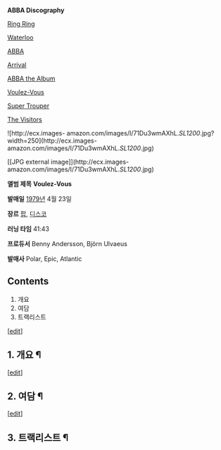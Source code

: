**ABBA Discography**

[Ring Ring](Ring%20Ring%20%28%EC%95%A8%EB%B2%94%29.md)

[Waterloo](Waterloo%20%28%EC%95%A8%EB%B2%94%29.md)

[ABBA](ABBA%20%28%EC%95%A8%EB%B2%94%29.md)

[Arrival](Arrival.md)

[ABBA the Album](ABBA%20the%20Album.md)

[Voulez-Vous](Voulez-Vous.md)

[Super Trouper](Super%20Trouper.md)

[The Visitors](The%20Visitors.md)

  

![http://ecx.images-
amazon.com/images/I/71Du3wmAXhL._SL1200_.jpg?width=250](http://ecx.images-
amazon.com/images/I/71Du3wmAXhL._SL1200_.jpg)

[[JPG external image]](http://ecx.images-
amazon.com/images/I/71Du3wmAXhL._SL1200_.jpg)

**앨범 제목**
**Voulez-Vous**

**발매일**
[1979년](1979%EB%85%84.md) 4월 23일

**장르**
[팝](%ED%8C%9D.md), [디스코](%EB%94%94%EC%8A%A4%EC%BD%94.md)

**러닝 타임**
41:43

**프로듀서**
Benny Andersson, Björn Ulvaeus

**발매사**
Polar, Epic, Atlantic

  

## Contents

    

1. 개요 
2. 여담 
3. 트랙리스트 

[[edit](http://rigvedawiki.net/r1/wiki.php/Voulez-Vous?action=edit&section=1)]

## 1. 개요 ¶

  
  

[[edit](http://rigvedawiki.net/r1/wiki.php/Voulez-Vous?action=edit&section=2)]

## 2. 여담 ¶

  
  

[[edit](http://rigvedawiki.net/r1/wiki.php/Voulez-Vous?action=edit&section=3)]

## 3. 트랙리스트 ¶


